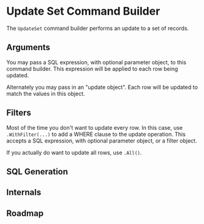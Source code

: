 ﻿# Update Set Command Builder

The `UpdateSet` command builder performs an update to a set of records. 

## Arguments

You may pass a SQL expression, with optional parameter object, to this command builder. This expression will be applied to each row being updated.

Alternately you may pass in an "update object". Each row will be updated to match the values in this object. 

## Filters

Most of the time you don't want to update every row. In this case, use `.WithFilter(...)` to add a WHERE clause to the update operation. This accepts a SQL expression, with optional parameter object, or a filter object.

If you actually do want to update all rows, use `.All()`.

## SQL Generation


## Internals


## Roadmap

